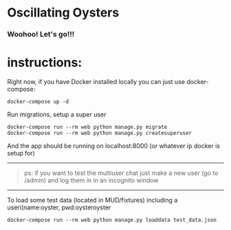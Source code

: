 # Oscillating Oysters

### Woohoo! Let's go!!!

# instructions:

Right now, if you have Docker installed locally you can just use docker-compose:
```
docker-compose up -d
```

Run migrations, setup a super user
```
docker-compose run --rm web python manage.py migrate
docker-compose run --rm web python manage.py createsuperuser
```

And the app should be running on localhost:8000 (or whatever ip docker is setup for)

---
> ps: if you want to test the multiuser chat just make a new user (go to /admin) and log them in in an incognito window

---

To load some test data (located in MUD/fixtures) including a useri(name:oyster, pwd:oysteroyster
```
docker-compose run --rm web python manage.py loaddata test_data.json
```
